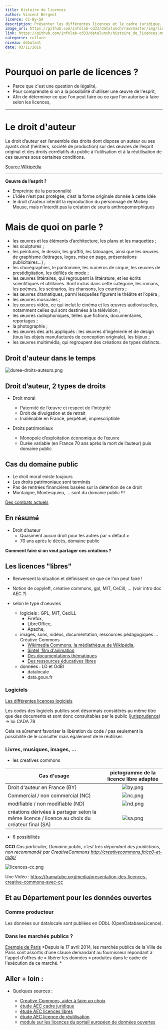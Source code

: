 ```yaml
---
title: Histoire de licences
author: Vincent Bergeot
licence: CC-By-SA
description: Présenter les différentes licences et le cadre juridique.
image_url: https://github.com/infolab-cd33/datalunch/raw/master/img/licence/creative-commons-license-symbols.png
link: https://github.com/infolab-cd33/datalunch/histoire_de_licences.md
categorie: culture
niveau: débutant
date: 03/11/2016
---
```


# Pourquoi on parle de licences ?

* Parce que c'est une question de légalité,
* Pour comprendre si on a la possibilité d'utiliser une œuvre de l'esprit,
* Afin de déterminer ce que l'on peut faire ou ce que l'on autorise à faire selon les licences,
____

# Le droit d'auteur

Le droit d’auteur est l’ensemble des droits dont dispose un auteur ou ses ayants droit (héritiers, société de production) sur des œuvres de l’esprit original et des droits corrélatifs du public à l'utilisation et à la réutilisation de ces œuvres sous certaines conditions.

[Source Wikipédia](https://fr.wikipedia.org/wiki/Droit_d'auteur#Droit_d.27auteur)
____

**Oeuvre de l’esprit ?**

* Empreinte de la personnalité
* L’idée n’est pas protégée, c’est la forme originale donnée à cette idée
* le droit d'auteur interdit la reproduction du personnage de Mickey Mouse, mais n'interdit pas la création de souris anthropomorphiques

# Mais de quoi on parle ?

* les œuvres et les éléments d’architecture, les plans et les maquettes ;
* les sculptures ;
* les peintures, le dessin, les graffiti, les tatouages, ainsi que les œuvres de graphisme (lettrages, logos, mise en page, présentations publicitaires…) ;
* les chorégraphies, le pantomime, les numéros de cirque, les œuvres de prestidigitation, les défilés de mode ;
* les œuvres littéraires, qui regroupent la littérature, et les écrits scientifiques et utilitaires. Sont inclus dans cette catégorie, les romans, les poèmes, les scénarios, les chansons, les courriers ;
* les œuvres dramatiques, parmi lesquelles figurent le théâtre et l’opéra ;
* les œuvres musicales ;
* les œuvres vidéo, ce qui inclut le cinéma et les œuvres audiovisuelles, notamment celles qui sont destinées à la télévision ;
* les œuvres radiophoniques, telles que fictions, documentaires, reportages ;
* la photographie ;
* les œuvres des arts appliqués : les œuvres d'ingénierie et de design (tous les objets manufacturés de conception originale), les bijoux ;
* les œuvres multimédia, qui regroupent des créations de types distincts.

## Droit d'auteur dans le temps

![duree-droits-auteurs.png](https://raw.githubusercontent.com/infolab-cd33/datalunch/master/img/licence/duree-droits-auteurs.png)

## Droit d’auteur, 2 types de droits

* Droit moral
    * Paternité de l’œuvre et respect de l’intégrité
    * Droit de divulgation et de retrait
    * Inaliénable en France, perpétuel, imprescriptible

* Droits patrimoniaux
    * Monopole d’exploitation économique de l’œuvre
    * Durée variable (en France 70 ans après la mort de l’auteur) puis domaine public

## Cas du domaine public

- Le droit moral existe toujours
- Les droits patrimoniaux sont terminés
- Pas de rentrées financières basées sur la détention de ce droit
- Montaigne, Montesquieu, … sont du domaine public !!!

[Des combats actuels](http://affordance.typepad.com//mon_weblog/2015/10/chere-anne-frank.html)

## En résumé

* Droit d’auteur
	*  Quasiment aucun droit pour les autres par « défaut »
	* 70 ans après le décès, domaine public

**Comment faire si on veut partager ces créations ?**

## Les licences "libres"

* Renversent la situation et définissent ce que ce l'on peut faire !
* Notion de copyleft, créative commons, gpl, MIT, CeCill, ... (voir intro doc AEC ?)
* selon le type d'oeuvres

    * logiciels :   GPL, MIT, CeciLL
        * Firefox,
        * LibreOffice,
        * Apache,
    * images, sons, vidéos, documentation, ressources pédagogiques ...  Créative Commons
        * [Wikimedia Commons, la médiathèque de Wikipédia](https://commons.wikimedia.org/wiki/Main_Page),
        * [Sintel, film d'animation](https://fr.wikipedia.org/wiki/Sintel)
        * [Des documentations thématiques](http://www.dechetsdemain.com/)
        * [Des ressources éducatives libres](http://data.abuledu.org)
    * données : LO et OdBl
        * datalocale
        * data.gouv.fr


### Logiciels

[Les différentes licences logiciels](http://www.aecom.org/Vous-informer/Juridique-TIC/Propriete-intellectuelle/Droit-d-auteur/Logiciels-et-logiciels-libres-quel-cadre-juridique)

Les codes des logiciels publics sont désormais considérés au même titre que des documents et sont donc consultables par le public ([jurisprudence](http://www.legalis.net/spip.php?page=breves-article&id_article=4943)) -> loi CADA 78

Cela va sûrement favoriser la libération du code / pas seulement la possibilité de le consulter mais également de le réutiliser.

### Livres, musiques, images, ...

* les creatives commons

|Cas d'usage| pictogramme de la licence libre adaptée|
|------|:------------------------------------------:|
|Droit d'auteur en France (BY)|![by.png](https://raw.githubusercontent.com/infolab-cd33/datalunch/master/img/licence/by.png)|
|Commercial / non commercial (NC)|![nc.png](https://raw.githubusercontent.com/infolab-cd33/datalunch/master/img/licence/nc.png)|
|modifiable / non modifiable (ND)|![nd.png](https://raw.githubusercontent.com/infolab-cd33/datalunch/master/img/licence/nd.png)|
|créations dérivées à partager selon la même licence / licence au choix du créateur final (SA)|![sa.png](https://raw.githubusercontent.com/infolab-cd33/datalunch/master/img/licence/sa.png)|


* 6 possibilités

**CCO** *Cas particulier, Domaine public, c'est très dépendant des juridictions, non recommandé par CreativeCommons <http://creativecommons.fr/cc0-et-mdp/>*

![licences-cc.png](https://raw.githubusercontent.com/infolab-cd33/datalunch/master/img/licence/licences-cc.png)

Une Vidéo : <https://framatube.org/media/presentation-des-licences-creative-commons-avec-cc>

## Et au Département pour les données ouvertes
### Comme producteur

Les données sur datalocale sont publiées en ODbL (OpenDatabaseLicence).

### Dans les marchés publics ?

[Exemple de Paris](http://opendata.paris.fr/page/les-marches/)
*Depuis le 17 avril 2014, les marchés publics de la Ville de Paris sont assortis d'une clause demandant au fournisseur répondant à l'appel d'offres de « libérer les données » produites dans le cadre de l'exécution de ce marché. *

## Aller + loin :

* Quelques sources :

	* [Creative Commons, aider à faire un choix](http://creativecommons.org/choose/)
	* [étude AEC cadre juridique](http://www.aecom.org/Vous-informer/Juridique-TIC/Propriete-intellectuelle/Droit-d-auteur/Logiciels-et-logiciels-libres-quel-cadre-juridique)
	* [étude AEC licences libres](http://www.aecom.org/Vous-informer/Juridique-TIC/Propriete-intellectuelle/Droit-d-auteur/Logiciels-libres-et-aeuvres-libres-ce-qu-il-faut-savoir)
	* [étude AEC licence de réutilisation](http://www.aecom.org/Vous-informer/Juridique-TIC/Droit-public/Donnees-publiques/Open-data-data-visualisations-et-licences-d-utilisation)
	* [module sur les licences du portail européen de données ouvertes](http://www.europeandataportal.eu/elearning/fr/module4/#/id/co-01)
